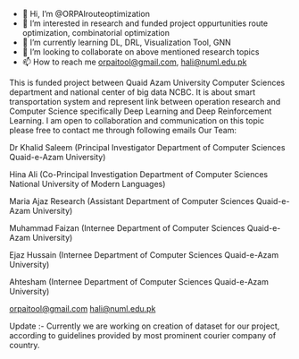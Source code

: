 - 👋 Hi, I’m @ORPAIrouteoptimization
- 👀 I’m interested in  research and funded project oppurtunities route optimization, combinatorial optimization
- 🌱 I’m currently learning  DL, DRL, Visualization Tool, GNN
- 💞️ I’m looking to collaborate on above mentioned research topics
- 📫 How to reach me orpaitool@gmail.com, hali@numl.edu.pk

<!---
ORPAIrouteoptimization/ORPAIrouteoptimization is a ✨ special ✨ repository because its `README.md` (this file) appears on your GitHub profile.
You can click the Preview link to take a look at your changes.
--->
This is funded project between Quaid Azam University Computer Sciences department and national center of big data NCBC.
It is about smart transportation system and represent link between operation research and Computer Science specifically Deep Learning and Deep Reinforcement Learning.
I am open to collaboration and communication on this topic please free to contact me through following emails
Our Team:

Dr Khalid Saleem (Principal Investigator Department of Computer Sciences Quaid-e-Azam University)

Hina Ali (Co-Principal Investigation Department of Computer Sciences National University of Modern Languages)

Maria Ajaz Research (Assistant  Department of Computer Sciences Quaid-e-Azam University)

Muhammad Faizan (Internee Department of Computer Sciences Quaid-e-Azam University)

Ejaz Hussain (Internee Department of Computer Sciences Quaid-e-Azam University)

Ahtesham (Internee Department of Computer Sciences Quaid-e-Azam University)

orpaitool@gmail.com
hali@numl.edu.pk


Update :- Currently we are working on creation of dataset for our project, according to guidelines provided by most prominent courier company of country.

